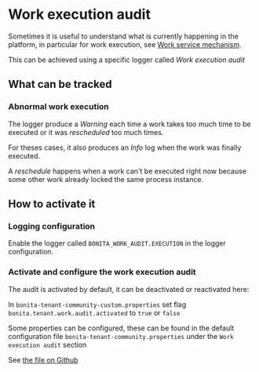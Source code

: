 # Work execution audit

Sometimes it is useful to understand what is currently happening in the platform, in particular for work execution, see [Work service mechanism](execution-sequence-states-and-transactions.md).

This can be achieved using a specific logger called _Work execution audit_

## What can be tracked

### Abnormal work execution

The logger produce a _Warning_ each time a work takes too much time to be executed or it was _rescheduled_ too much times.

For theses cases, it also produces an _Info_ log when the work was finally executed.


A _reschedule_ happens when a work can't be executed right now because some other work already locked the same process instance.

## How to activate it

### Logging configuration

Enable the logger called `BONITA_WORK_AUDIT.EXECUTION` in the logger configuration.


### Activate and configure the work execution audit

The audit is activated by default, it can be deactivated or reactivated here:

In `bonita-tenant-community-custom.properties` set flag `bonita.tenant.work.audit.activated` to `true` or `false`

Some properties can be configured, these can be found in the default configuration file `bonita-tenant-community.properties` under the `Work execution audit` section

See [the file on Github](https://github.com/bonitasoft/bonita-engine/blob/7.9.0/bpm/bonita-core/bonita-process-engine/src/main/resources/bonita-tenant-community.properties)
